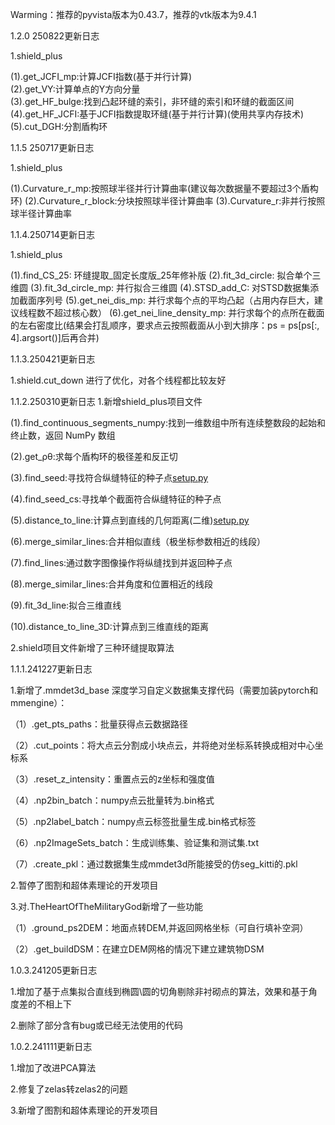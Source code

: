 Warming：推荐的pyvista版本为0.43.7，推荐的vtk版本为9.4.1

1.2.0 250822更新日志

1.shield\_plus

(1).get_JCFI_mp:计算JCFI指数(基于并行计算)\
(2).get_VY:计算单点的Y方向分量\
(3).get_HF_bulge:找到凸起环缝的索引，非环缝的索引和环缝的截面区间\
(4).get_HF_JCFI:基于JCFI指数提取环缝(基于并行计算)(使用共享内存技术)\
(5).cut_DGH:分割盾构环

1.1.5 250717更新日志

1.shield\_plus

(1).Curvature\_r\_mp:按照球半径并行计算曲率(建议每次数据量不要超过3个盾构环)
(2).Curvature\_r\_block:分块按照球半径计算曲率
(3).Curvature\_r:非并行按照球半径计算曲率

1.1.4.250714更新日志

1.shield\_plus

(1).find\_CS\_25: 环缝提取\_固定长度版\_25年修补版
(2).fit\_3d\_circle: 拟合单个三维圆
(3).fit\_3d\_circle\_mp: 并行拟合三维圆
(4).STSD\_add\_C: 对STSD数据集添加截面序列号
(5).get\_nei\_dis\_mp: 并行求每个点的平均凸起（占用内存巨大，建议线程数不超过核心数）
(6).get\_nei\_line\_density\_mp: 并行求每个的点所在截面的左右密度比(结果会打乱顺序，要求点云按照截面从小到大排序：ps = ps\[ps\[:, 4].argsort()]后再合并)

1.1.3.250421更新日志

1.shield.cut\_down 进行了优化，对各个线程都比较友好

1.1.2.250310更新日志
1.新增shield\_plus项目文件

(1).find\_continuous\_segments\_numpy:找到一维数组中所有连续整数段的起始和终止数，返回 NumPy 数组

(2).get\_ρθ:求每个盾构环的极径差和反正切

(3).find\_seed:寻找符合纵缝特征的种子点[setup.py](setup.py)

(4).find\_seed\_cs:寻找单个截面符合纵缝特征的种子点

(5).distance\_to\_line:计算点到直线的几何距离(二维)[setup.py](setup.py)

(6).merge\_similar\_lines:合并相似直线（极坐标参数相近的线段）

(7).find\_lines:通过数字图像操作将纵缝找到并返回种子点

(8).merge\_similar\_lines:合并角度和位置相近的线段

(9).fit\_3d\_line:拟合三维直线

(10).distance\_to\_line\_3D:计算点到三维直线的距离

2.shield项目文件新增了三种环缝提取算法

1.1.1.241227更新日志

1.新增了.mmdet3d\_base 深度学习自定义数据集支撑代码（需要加装pytorch和mmengine）：

（1）.get\_pts\_paths：批量获得点云数据路径

（2）.cut\_points：将大点云分割成小块点云，并将绝对坐标系转换成相对中心坐标系

（3）.reset\_z\_intensity：重置点云的z坐标和强度值

（4）.np2bin\_batch：numpy点云批量转为.bin格式

（5）.np2label\_batch：numpy点云标签批量生成.bin格式标签

（6）.np2ImageSets\_batch：生成训练集、验证集和测试集.txt

（7）.create\_pkl：通过数据集生成mmdet3d所能接受的仿seg\_kitti的.pkl

2.暂停了图割和超体素理论的开发项目

3.对.TheHeartOfTheMilitaryGod新增了一些功能

（1）.ground\_ps2DEM：地面点转DEM,并返回网格坐标（可自行填补空洞）

（2）.get\_buildDSM：在建立DEM网格的情况下建立建筑物DSM

1.0.3.241205更新日志

1.增加了基于点集拟合直线到椭圆\\圆的切角剔除非衬砌点的算法，效果和基于角度差的不相上下

2.删除了部分含有bug或已经无法使用的代码

1.0.2.241111更新日志

1.增加了改进PCA算法

2.修复了zelas转zelas2的问题

3.新增了图割和超体素理论的开发项目

